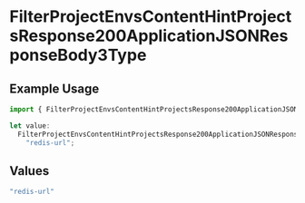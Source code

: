 # FilterProjectEnvsContentHintProjectsResponse200ApplicationJSONResponseBody3Type

## Example Usage

```typescript
import { FilterProjectEnvsContentHintProjectsResponse200ApplicationJSONResponseBody3Type } from "@vercel/sdk/models/filterprojectenvsop.js";

let value:
  FilterProjectEnvsContentHintProjectsResponse200ApplicationJSONResponseBody3Type =
    "redis-url";
```

## Values

```typescript
"redis-url"
```